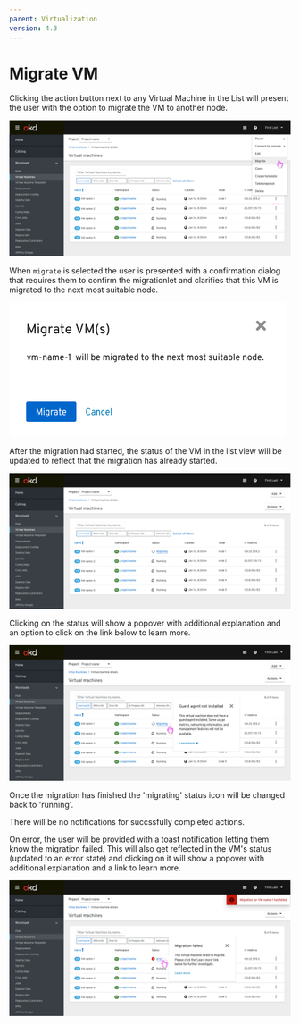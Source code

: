 ```yaml
---
parent: Virtualization
version: 4.3
---
```


# Migrate VM

Clicking the action button next to any Virtual Machine in the List will present the user with the option to migrate the VM to another node.

![Selecting a VM](img/1-0-list.png)

When `migrate` is selected the user is presented with a confirmation dialog that requires them to confirm the migrationlet and clarifies that this VM is migrated to the next most suitable node.

![Modal migrate](img/1-2-modal-migrate.png)

 After the migration had started, the status of the VM in the list view will be updated to reflect that the migration has already started.

 ![migrate status updated in the list](img/1-3-list-notification-started.png)

 Clicking on the status will show a popover with additional explanation and an option to click on the link below to learn more.

 ![Modal migrate](img/popover.png)

Once the migration has finished the 'migrating' status icon will be changed back to 'running'.

There will be no notifications for succssfully completed actions.

On error, the user will be provided with a toast notification letting them know the migration failed. This will also get reflected in the VM's status (updated to an error state) and clicking on it will show a popover with additional explanation and a link to learn more.

![Modal view](img/error.png)
